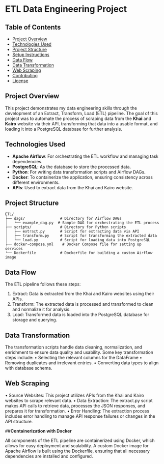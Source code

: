 # ETL Data Engineering Project

## Table of Contents
- [Project Overview](#project-overview)
- [Technologies Used](#technologies-used)
- [Project Structure](#project-structure)
- [Setup Instructions](#setup-instructions)
- [Data Flow](#data-flow)
- [Data Transformation](#data-transformation)
- [Web Scraping](#web-scraping)
- [Contributing](#contributing)
- [License](#license)


## Project Overview



This project demonstrates my data engineering skills through the development of an Extract, Transform, Load (ETL) pipeline. The goal of this project was to automate the process of scraping data from the **Khai** and **Kairo** website via their API, transforming that data into a usable format, and loading it into a PostgreSQL database for further analysis.



## Technologies Used



- **Apache Airflow**: For orchestrating the ETL workflow and managing task dependencies.
- **PostgreSQL**: As the database to store the processed data.
- **Python**: For writing data transformation scripts and Airflow DAGs.
- **Docker**: To containerize the application, ensuring consistency across different environments.
- **APIs**: Used to extract data from the Khai and Kairo website.



## Project Structure


```plaintext
ETL/
├── dags/                # Directory for Airflow DAGs
│   └── example_dag.py  # Sample DAG for orchestrating the ETL process
├── scripts/             # Directory for Python scripts
│   ├── extract.py       # Script for extracting data via API
│   ├── transform.py     # Script for transforming the extracted data
│   └── load.py          # Script for loading data into PostgreSQL
├── docker-compose.yml    # Docker Compose file for setting up services
└── Dockerfile           # Dockerfile for building a custom Airflow image
```

## **Data Flow**

The ETL pipeline follows these steps:

1. Extract: Data is extracted from the Khai and Kairo websites using their APIs.
2. Transform: The extracted data is processed and transformed to clean and normalize it for analysis.
3. Load: Transformed data is loaded into the PostgreSQL database for storage and querying.



## **Data Transformation**


The transformation scripts handle data cleaning, normalization, and enrichment to ensure data quality and usability. Some key transformation steps include:
• Selecting the relevant columns for the DataFrame
• Removing duplicates and irrelevant entries.
• Converting data types to align with database schema.

## **Web Scraping**

• Source Websites: This project utilizes APIs from the Khai and Kairo websites to scrape relevant data.
• Data Extraction: The extract.py script makes API calls to retrieve data, processes the JSON responses, and prepares it for transformation.
• Error Handling: The extraction process includes error handling to manage API response failures or changes in the API structure.

##**Containerization with Docker**

All components of the ETL pipeline are containerized using Docker, which allows for easy deployment and scalability.
A custom Docker image for Apache Airflow is built using the Dockerfile, ensuring that all necessary dependencies are installed and configured.
